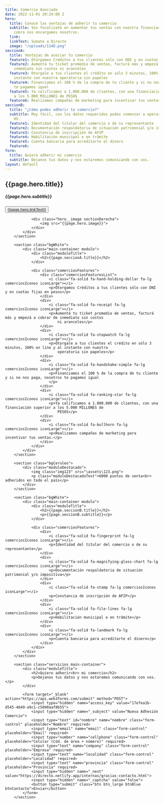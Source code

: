 ```yaml
---
title: Comercio Asociado
date: 2022-11-01 20:24:00 Z
hero:
  title: Conocé las ventajas de adherir tu comercio
  subtitle: Vos focalizate en aumentar tus ventas con nuestra financiación, que del
    cobro nos encargamos nosotros.
  link: 
  linkText: Sumate a Directo
  image: "/uploads/114D.png"
seccionA:
  title: Ventajas de asociar tu comercio
  feature1: Otorgamos Créditos a tus clientes sólo con DNI y en cuotas fijas en pesos
  feature2: Aumentá tu ticket promedio de ventas, facturá más y empezá a cobrar de
    inmediato sin costos ni aranceles
  feature3: Otorgale a tus clientes el crédito en sólo 3 minutos, 100% on line y al
    instante con nuestra operatoria sin papeles
  feature4: Financiamos el 100 % de la compra de tu cliente y si no nos paga, nosotros
    te pagamos igual
  feature5: Ya calificamos a 1.000.000 de clientes, con una financiación superior
    a los 5.000 MILLONES de PESOS
  feature6: Realizamos campañas de marketing para incentivar tus ventas.
seccionB:
  title: "¿Cómo podes adherir tu comercio?"
  subtitle: Muy fácil, con los datos requeridos podes comenzar a operar en solo 72
    HS.
  feature1: Identidad del titular del comercio o de su representante
  feature2: Documentación respaldatoria de situación patrimonial y/o impositiva
  feature3: Constancia de inscripción de AFIP
  feature4: Habilitación municipal o en trámite
  feature5: Cuenta bancaria para acreditarte el dinero
  feature6: 
form:
  title: Quiero adherir mi comercio
  subtitle: Dejanos tus datos y nos estaremos comunicando con vos.
layout: default
---
```


<section class="bg_degrade_2 bgCorners">
			<div class="main-container hero">
				<div class="heroTitle sectionIzquierda">
					<h1> {{page.hero.title}} </h1>
					<h5> {{page.hero.subtitle}} </h5>
					<button class="btn btn_large btnBlue">
						<a href="" target="_self">{{page.hero.linkText}}</a>
					</button>
				</div>

				<div class="hero__image sectionDerecha">
					<img src="{{page.hero.image}}">
				</div>
			</div>
		</section>

		<section class="bgWhite">
			<div class="main-container modulo">
				<div class="moduleTitle">
					<h2>{{page.seccionA.title}}</h2>
				</div>

				<div class="comerciosFeatures">
					<div class="comerciosFeaturesList">
						<i class="fa-solid fa-hand-holding-dollar fa-lg comerciosIconos iconLarge"></i>
						<p>Otorgamos Créditos a tus clientes sólo con DNI y en cuotas fijas en pesos</p>
					</div>
					<div>
						<i class="fa-solid fa-receipt fa-lg comerciosIconos iconLarge"></i>
						<p>Aumentá tu ticket promedio de ventas, facturá más y empezá a cobrar de inmediato sin costos
							ni aranceles</p>
					</div>
					<div>
						<i class="fa-solid fa-stopwatch fa-lg comerciosIconos iconLarge"></i>
						<p>Otorgale a tus clientes el crédito en sólo 3 minutos, 100% on line y al instante con nuestra
							operatoria sin papeles</p>
					</div>
					<div>
						<i class="fa-solid fa-handshake-simple fa-lg comerciosIconos iconLarge"></i>
						<p>Financiamos el 100 % de la compra de tu cliente y si no nos paga, nosotros te pagamos igual
						</p>
					</div>
					<div>
						<i class="fa-solid fa-ranking-star fa-lg comerciosIconos iconLarge"></i>
						<p>Ya calificamos a 1.000.000 de clientes, con una financiación superior a los 5.000 MILLONES de
							PESOS</p>
					</div>
					<div>
						<i class="fa-solid fa-bullhorn fa-lg comerciosIconos iconLarge"></i>
						<p>Realizamos campañas de marketing para incentivar tus ventas.</p>
					</div>
				</div>
			</div>
		</section>

		<section class="bgCeruleo">
			<div class="moduloDestacado">
				<img class="img123" src="\assets\123.png">
				<p class="moduloDestacadoText">6000 puntos de venta<br> adheridos en todo el país</p>
			</div>
		</section>

		<section class="bgWhite">
			<div class="main-container modulo">
				<div class="moduleTitle">
					<h2>{{page.seccionB.title}}</h2>
					<p>{{page.seccionB.subtitle}}</p>
				</div>

				<div class="comerciosFeatures">
					<div>
						<i class="fa-solid fa-fingerprint fa-lg comerciosIconos iconLarge"></i>
						<p>Identidad del titular del comercio o de su representante</p>
					</div>
					<div>
						<i class="fa-solid fa-magnifying-glass-chart fa-lg comerciosIconos iconLarge"></i>
						<p>Documentación respaldatoria de situación patrimonial y/o impositiva</p>
					</div>
					<div>
						<i class="fa-solid fa-stamp fa-lg comerciosIconos iconLarge"></i>
						<p>Constancia de inscripción de AFIP</p>
					</div>
					<div>
						<i class="fa-solid fa-file-lines fa-lg comerciosIconos iconLarge"></i>
						<p>Habilitación municipal o en trámite</p>
					</div>
					<div>
						<i class="fa-solid fa-landmark fa-lg comerciosIconos iconLarge"></i>
						<p>Cuenta bancaria para acreditarte el dinero</p>
					</div>
				</div>
			</div>
		</section>

		<section class="servicios main-container">
			<div class="moduleTitle">
				<h2>Quiero adherir<br> mi comercio</h2>
				<p>Dejanos tus datos y nos estaremos comunicando con vos.</p>
			</div>

			<form target="_blank" action="https://api.web3forms.com/submit" method="POST">
				<input type="hidden" name="access_key" value="17efea1b-d545-4649-a9c1-c5890aaf8b55">
				<input type="hidden" name="_subject" value="Nueva Adhesión Comercio">
				<input type="text" id="nombre" name="nombre" class="form-control" placeholder="Nombre" required>
				<input type="email" name="email" class="form-control" placeholder="Email" required>
				<input type="number" name="cellphone" class="form-control" placeholder="Celular (Cód. de área + número)" required>
				<input type="text" name="company" class="form-control" placeholder="Empresa" required>
				<input type="text" name="localidad" class="form-control" placeholder="Localidad" required>
				<input type="text" name="provincia" class="form-control" placeholder="Provincia" required>
				<input type="hidden" name="_next" value="https://directo.netlify.app/internas/gracias-contacto.html">
				<input type="hidden" name="_captcha" value="false">
				<button type="submit" class="btn btn_large btnBlue btnContacto">Enviar</button>
			</form>
		</section>